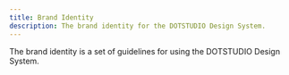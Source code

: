 ```yaml
---
title: Brand Identity
description: The brand identity for the DOTSTUDIO Design System.
---
```


The brand identity is a set of guidelines for using the DOTSTUDIO Design System.
